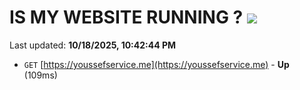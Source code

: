 # IS MY WEBSITE RUNNING ? [![](https://img.shields.io/static/v1?label=Sponsor&message=%E2%9D%A4&logo=GitHub&color=%23fe8e86)](https://github.com/sponsors/Youssef-Lehmam)

Last updated: **10/18/2025, 10:42:44 PM**

- `GET` [https://youssefservice.me](https://youssefservice.me) - **Up** (109ms)
